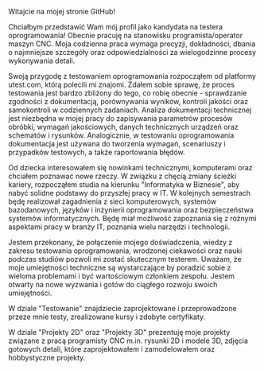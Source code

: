 Witajcie na mojej stronie GitHub!

Chciałbym przedstawić Wam mój profil jako kandydata na testera oprogramowania! 
Obecnie pracuję na stanowisku programista/operator maszyn CNC. Moja codzienna praca wymaga precyzji, dokładności, dbania o najmniejsze szczegóły oraz odpowiedzialności za wielogodzinne procesy wykonywania detali.

Swoją przygodę z testowaniem oprogramowania rozpocząłem od platformy utest.com, którą polecili mi znajomi. Zdałem sobie sprawę, że proces testowania jest bardzo zbliżony do tego, co robię obecnie - sprawdzanie zgodności z dokumentacją, porównywania wyników, kontroli jakości oraz samokontroli w codziennych zadaniach.
Analiza dokumentacji technicznej jest niezbędna w mojej pracy do zapisywania parametrów procesów obróbki, wymagań jakościowych, danych technicznych urządzeń oraz schematów i rysunków. Analogicznie, w testowaniu oprogramowania dokumentacja jest używana do tworzenia wymagań, scenariuszy i przypadków testowych, a także raportowania błędów.

Od dziecka interesowałem się nowinkami technicznymi, komputerami oraz chciałem poznawać nowe rzeczy. W związku z chęcią zmiany ścieżki kariery, rozpocząłem studia na kierunku "Informatyka w Biznesie", aby nabyć solidne podstawy do przyszłej pracy w IT. W kolejnych semestrach będę realizował zagadnienia z sieci komputerowych, systemów bazodanowych, języków i inżynierii oprogramowania oraz bezpieczeństwa systemów informatycznych. Będę miał możliwość zapoznania się z różnymi aspektami pracy w branży IT, poznania wielu narzędzi i technologii.

Jestem przekonany, że połączenie mojego doświadczenia, wiedzy z zakresu testowania oprogramowania, wrodzonej ciekawości oraz nauki podczas studiów pozwoli mi zostać skutecznym testerem. Uważam, że moje umiejętności techniczne są wystarczające by poradzić sobie z wieloma problemami i być wartościowym członkiem zespołu. Jestem otwarty na nowe wyzwania i gotów do ciągłego rozwoju swoich umiejętności.

W dziale "Testowanie" znajdziecie zaprojektowane i przeprowadzone przeze mnie testy, zrealizowane kursy i zdobyte certyfikaty.

W dziale "Projekty 2D" oraz "Projekty 3D" prezentuję moje projekty związane z pracą programisty CNC m.in. rysunki 2D i modele 3D, zdjęcia gotowych detali, które zaprojektowałem i zamodelowałem oraz hobbystyczne projekty.
